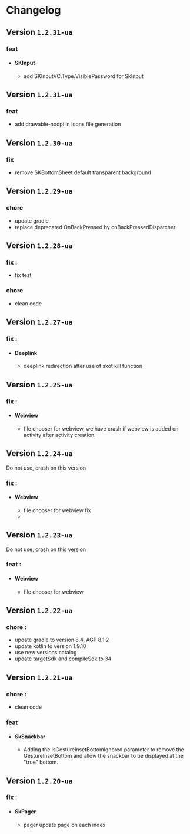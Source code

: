 # Changelog

## Version `1.2.31-ua`
### feat
- #### SKInput
  - add SKInputVC.Type.VisiblePassword for SkInput

## Version `1.2.31-ua`
### feat
- add drawable-nodpi in Icons file generation

## Version `1.2.30-ua`
### fix
- remove SKBottomSheet default transparent background

## Version `1.2.29-ua`
### chore
  - update gradle
  - replace deprecated OnBackPressed by onBackPressedDispatcher

## Version `1.2.28-ua`
### fix :
  - fix test
### chore
  - clean code

## Version `1.2.27-ua`
### fix :
- #### Deeplink
  - deeplink redirection after use of skot kill function

## Version `1.2.25-ua`
### fix :
- #### Webview
  - file chooser for webview, we have crash if webview is added on activity after activity creation.

## Version `1.2.24-ua`
Do not use, crash on this version
### fix :
- #### Webview
  - file chooser for webview fix
  - 
## Version `1.2.23-ua`
Do not use, crash on this version
### feat : 
- #### Webview
  - file chooser for webview


## Version `1.2.22-ua`
### chore : 
- update gradle to version 8.4, AGP 8.1.2
- update kotlin to version 1.9.10
- use new versions catalog
- update targetSdk and compileSdk to 34

## Version `1.2.21-ua`
### chore : 
- clean code
### feat
- #### SkSnackbar 
  - Adding the isGestureInsetBottomIgnored parameter to remove the GestureInsetBottom and allow the snackbar to be displayed at the "true" bottom.

## Version `1.2.20-ua`
### fix :
- #### SkPager
  - pager update page on each index